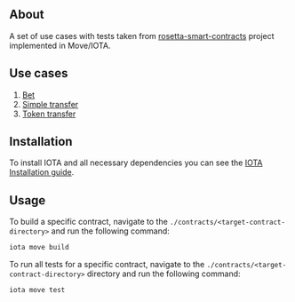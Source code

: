 ## About

A set of use cases with tests taken from [rosetta-smart-contracts](https://github.com/blockchain-unica/rosetta-smart-contracts) project implemented in Move/IOTA.

## Use cases

1. [Bet](contracts/bet)
2. [Simple transfer](contracts/simple_transfer)
3. [Token transfer](contract/token_transfer)

## Installation

To install IOTA and all necessary dependencies you can see the [IOTA Installation guide](https://docs.iota.org/developer/getting-started/install-iota).

## Usage

To build a specific contract, navigate to the `./contracts/<target-contract-directory>` and run the following command:

```bash
iota move build
```

To run all tests for a specific contract, navigate to the `./contracts/<target-contract-directory>` directory and run the following command:

```bash
iota move test
```
